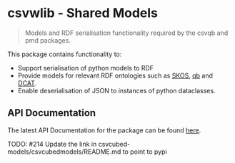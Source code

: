 # csvwlib - Shared Models

> Models and RDF serialisation functionality required by the csvqb and pmd packages.

This package contains functionality to:

* Support serialisation of python models to RDF
* Provide models for relevant RDF ontologies such as [SKOS](http://www.w3.org/TR/skos-primer), [qb](https://www.w3.org/TR/vocab-data-cube/) and [DCAT](https://www.w3.org/TR/vocab-dcat-2/).
* Enable deserialisation of JSON to instances of python dataclasses.

## API Documentation

The latest API Documentation for the package can be found [here](https://ci.floop.org.uk/job/GSS_data/job/csvwlib/job/main/lastSuccessfulBuild/artifact/csvcubed_models/docs/_build/html/index.html).

TODO: #214 Update the link in csvcubed-models/csvcubedmodels/README.md to point to pypi
